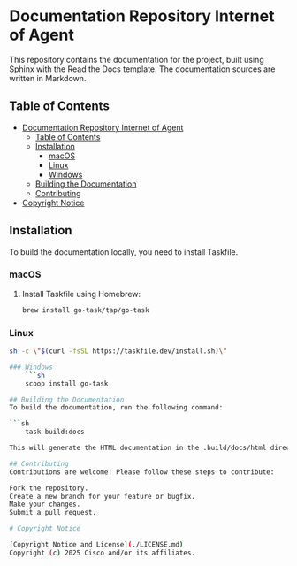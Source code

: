 # Documentation Repository Internet of Agent

This repository contains the documentation for the project, built using Sphinx
with the Read the Docs template. The documentation sources are written in Markdown.

## Table of Contents

- [Documentation Repository Internet of Agent](#documentation-repository-internet-of-agent)
  - [Table of Contents](#table-of-contents)
  - [Installation](#installation)
    - [macOS](#macos)
    - [Linux](#linux)
    - [Windows](#windows)
  - [Building the Documentation](#building-the-documentation)
  - [Contributing](#contributing)
- [Copyright Notice](#copyright-notice)

## Installation

To build the documentation locally, you need to install Taskfile.

### macOS

1. Install Taskfile using Homebrew:

   ```sh
   brew install go-task/tap/go-task

### Linux

```sh
sh -c \"$(curl -fsSL https://taskfile.dev/install.sh)\"

### Windows
    ```sh
    scoop install go-task

## Building the Documentation
To build the documentation, run the following command:

```sh
    task build:docs

This will generate the HTML documentation in the .build/docs/html directory.

## Contributing
Contributions are welcome! Please follow these steps to contribute:

Fork the repository.
Create a new branch for your feature or bugfix.
Make your changes.
Submit a pull request.

# Copyright Notice

[Copyright Notice and License](./LICENSE.md)
Copyright (c) 2025 Cisco and/or its affiliates.